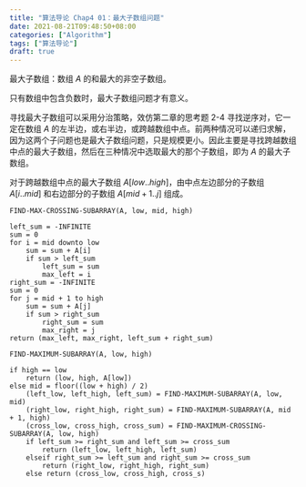 ```yaml
---
title: "算法导论 Chap4 01：最大子数组问题"
date: 2021-08-21T09:48:50+08:00
categories: ["Algorithm"]
tags: ["算法导论"]
draft: true
---
```


最大子数组：数组 $A$ 的和最大的非空子数组。

只有数组中包含负数时，最大子数组问题才有意义。

寻找最大子数组可以采用分治策略，效仿第二章的思考题 2-4 寻找逆序对，它一定在数组 $A$ 的左半边，或右半边，或跨越数组中点。前两种情况可以递归求解，因为这两个子问题也是最大子数组问题，只是规模更小。因此主要是寻找跨越数组中点的最大子数组，然后在三种情况中选取最大的那个子数组，即为 $A$ 的最大子数组。

对于跨越数组中点的最大子数组 $A[low..high]$，由中点左边部分的子数组 $A[i..mid]$ 和右边部分的子数组 $A[mid+1..j]$ 组成。

`FIND-MAX-CROSSING-SUBARRAY(A, low, mid, high)`

```
left_sum = -INFINITE
sum = 0
for i = mid downto low
	sum = sum + A[i]
	if sum > left_sum
		left_sum = sum
		max_left = i
right_sum = -INFINITE
sum = 0
for j = mid + 1 to high
	sum = sum + A[j]
	if sum > right_sum
		right_sum = sum
		max_right = j
return (max_left, max_right, left_sum + right_sum)
```

`FIND-MAXIMUM-SUBARRAY(A, low, high)`

```
if high == low
	return (low, high, A[low])
else mid = floor((low + high) / 2)
	(left_low, left_high, left_sum) = FIND-MAXIMUM-SUBARRAY(A, low, mid)
	(right_low, right_high, right_sum) = FIND-MAXIMUM-SUBARRAY(A, mid + 1, high)
	(cross_low, cross_high, cross_sum) = FIND-MAXIMUM-CROSSING-SUBARRAY(A, low, high)
	if left_sum >= right_sum and left_sum >= cross_sum
		return (left_low, left_high, left_sum)
	elseif right_sum >= left_sum and right_sum >= cross_sum
		return (right_low, right_high, right_sum)
	else return (cross_low, cross_high, cross_s)
```

